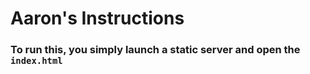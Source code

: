 # Aaron's Instructions

### To run this, you simply launch a static server and open the `index.html`
